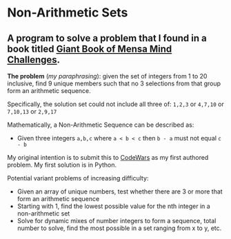 # Non-Arithmetic Sets #

## A program to solve a problem that I found in a book titled [Giant Book of Mensa Mind Challenges](https://www.amazon.com/Giant-Book-Mensa-Mind-Challenges/dp/1402710496). ##

**The problem** (*my paraphrasing*): given the set of integers from 1 to 20 inclusive, find 
9 unique members such that no 3 selections from that group form an arithmetic sequence. 

Specifically, the solution set could not include all three of: `1,2,3` or `4,7,10` or `7,10,13` or `2,9,17`

Mathematically, a Non-Arithmetic Sequence can be described as:
- Given three integers `a,b,c` where `a < b < c` then `b - a` must not equal `c - b`

My original intention is to submit this to [CodeWars](http://codewars.com) as my first authored problem. My first
solution is in Python. 

Potential variant problems of increasing difficulty:
- Given an array of unique numbers, test whether there are 3 or more that form an arithmetic sequence
- Starting with 1, find the lowest possible value for the nth integer in a non-arithmetic set
- Solve for dynamic mixes of number integers to form a sequence, total number to solve, find the most
  possible in a set ranging from x to y, etc.
